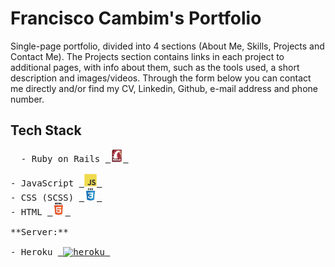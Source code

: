# Francisco Cambim's Portfolio

Single-page portfolio, divided into 4 sections (About Me, Skills, Projects and Contact Me). The Projects section contains links in each project to additional pages, with info about them, such as the tools used, a short description and images/videos.
Through the form below you can contact me directly and/or find my CV, Linkedin, Github, e-mail address and phone number.

## Tech Stack

<pre>
  - Ruby on Rails <a href="https://rubyonrails.org" target="_blank" rel="noreferrer" align="middle"> <img src="https://raw.githubusercontent.com/devicons/devicon/master/icons/rails/rails-original-wordmark.svg" alt="rails" width="20" height="20"/> </a>
  
- JavaScript <a href="https://developer.mozilla.org/en-US/docs/Web/JavaScript" target="_blank" rel="noreferrer" align="middle"> <img src="https://raw.githubusercontent.com/devicons/devicon/master/icons/javascript/javascript-original.svg" alt="javascript" width="20" height="20"/> </a>
- CSS (SCSS) <a href="https://www.w3schools.com/css/" target="_blank" rel="noreferrer" align="middle"> <img src="https://raw.githubusercontent.com/devicons/devicon/master/icons/css3/css3-original-wordmark.svg" alt="css3" width="20" height="20"/> </a> 
- HTML <a href="https://www.w3.org/html/" target="_blank" rel="noreferrer" align="middle"> <img src="https://raw.githubusercontent.com/devicons/devicon/master/icons/html5/html5-original-wordmark.svg" alt="html5" width="20" height="20"/> </a>

**Server:**

- Heroku <a href="https://heroku.com" target="_blank" rel="noreferrer" align="middle"> <img src="https://www.vectorlogo.zone/logos/heroku/heroku-icon.svg" alt="heroku" width="20" height="20"/> </a>
</pre>
